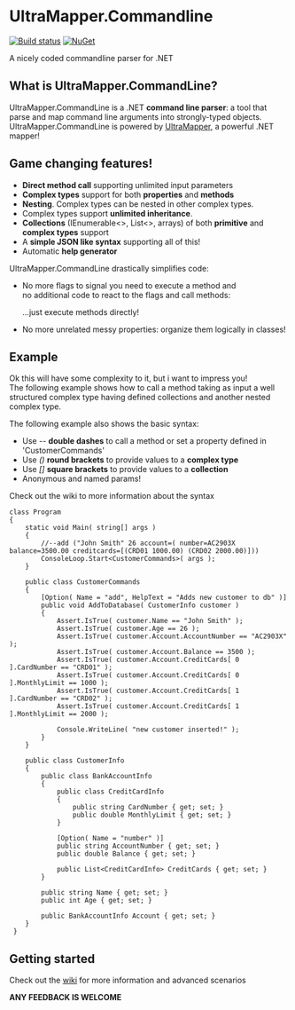 # UltraMapper.Commandline
[![Build status](https://ci.appveyor.com/api/projects/status/github/maurosampietro/UltraMapper.Commandline?svg=true)](https://ci.appveyor.com/project/maurosampietro/ultramapper.Commandline/branch/master)
[![NuGet](http://img.shields.io/nuget/v/UltraMapper.svg)](https://www.nuget.org/packages/UltraMapper.Commandline/)

A nicely coded commandline parser for .NET 



What is UltraMapper.CommandLine?
--------------------------------

UltraMapper.CommandLine is a .NET <b>command line parser</b>: a tool that parse and map command line arguments into strongly-typed objects.    
UltraMapper.CommandLine is powered by [UltraMapper](https://github.com/maurosampietro/UltraMapper), a powerful .NET mapper!

Game changing features!
--------------------------------

- <b>Direct method call</b> supporting unlimited input parameters
- <b>Complex types</b> support for both <b>properties</b> and <b>methods</b>
- <b>Nesting</b>. Complex types can be nested in other complex types.
- Complex types support <b>unlimited inheritance</b>.
- <b>Collections</b> (IEnumerable<>, List<>, arrays) of both <b>primitive</b> and <b>complex types</b> support
- A <b>simple JSON like syntax</b> supporting all of this!
- Automatic <b>help generator</b>

UltraMapper.CommandLine drastically simplifies code: 
    
- No more flags to signal you need to execute a method and     
  no additional code to react to the flags and call methods:

  ...just execute methods directly!

- No more unrelated messy properties: organize them logically in classes!


Example
--------------------------------

Ok this will have some complexity to it, but i want to impress you!       
The following example shows how to call a method taking as input a well structured complex type having defined collections and another nested complex type.
    
The following example also shows the basic syntax:    
 - Use _--_ <b>double dashes</b> to call a method or set a property defined in 'CustomerCommands'    
 - Use _()_ <b>round brackets</b> to provide values to a <b>complex type</b>    
 - Use _[]_ <b>square brackets</b> to provide values to a <b>collection</b>    
 - Anonymous and named params!        
    
Check out the wiki to more information about the syntax

    class Program
    {
        static void Main( string[] args )
        {
            //--add ("John Smith" 26 account=( number=AC2903X balance=3500.00 creditcards=[(CRD01 1000.00) (CRD02 2000.00)]))
            ConsoleLoop.Start<CustomerCommands>( args );
        }

        public class CustomerCommands
        {
            [Option( Name = "add", HelpText = "Adds new customer to db" )]
            public void AddToDatabase( CustomerInfo customer )
            {
                Assert.IsTrue( customer.Name == "John Smith" );
                Assert.IsTrue( customer.Age == 26 );
                Assert.IsTrue( customer.Account.AccountNumber == "AC2903X" );
                Assert.IsTrue( customer.Account.Balance == 3500 );
                Assert.IsTrue( customer.Account.CreditCards[ 0 ].CardNumber == "CRD01" );
                Assert.IsTrue( customer.Account.CreditCards[ 0 ].MonthlyLimit == 1000 );
                Assert.IsTrue( customer.Account.CreditCards[ 1 ].CardNumber == "CRD02" );
                Assert.IsTrue( customer.Account.CreditCards[ 1 ].MonthlyLimit == 2000 );

                Console.WriteLine( "new customer inserted!" );
            }
        }

        public class CustomerInfo
        {
            public class BankAccountInfo
            {
                public class CreditCardInfo
                {
                    public string CardNumber { get; set; }
                    public double MonthlyLimit { get; set; }
                }

                [Option( Name = "number" )]
                public string AccountNumber { get; set; }
                public double Balance { get; set; }

                public List<CreditCardInfo> CreditCards { get; set; }
            }

            public string Name { get; set; }
            public int Age { get; set; }

            public BankAccountInfo Account { get; set; }
        }
     }

Getting started
--------------------------------

Check out the [wiki](https://github.com/maurosampietro/UltraMapper.CommandLine/wiki) for more information and advanced scenarios
    
    
    
    
    
**ANY FEEDBACK IS WELCOME**
